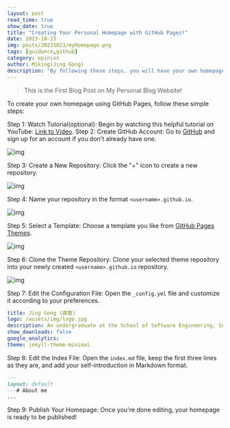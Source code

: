 ```yaml
---
layout: post
read_time: true
show_date: true
title: "Creating Your Personal Homepage with GitHub Pages!"
date: 2023-10-23
img: posts/20231023/myHomepage.png
tags: [guidance,github]
category: opinion
author: Miking(Jing Gong)
description: "By following these steps, you will have your own homepage hosted on GitHub Pages. This guide provides a simple and fast way to create a homepage, without the need to set up a local development environment."
---
```

> This is the First Blog Post on My Personal Blog Website!

To create your own homepage using GitHub Pages, follow these simple steps:

Step 1: Watch Tutorial(optional): Begin by watching this helpful tutorial on YouTube: [Link to Video](https://www.youtube.com/watch?v=o5g-lUuFgpg&t=611s).
Step 2: Create GitHub Account: Go to [GitHub](https://github.com/) and sign up for an account if you don't already have one.

![img](https://zx0tlxjwmkv.feishu.cn/space/api/box/stream/download/asynccode/?code=OWRkY2FlZmQ5MDM5NzM2OTZmNTkzN2FkNTMxODI4NzVfdTVOTWVBQVZPclUzMWJFN0c0YmdjWkc5eDhhd3BnOHFfVG9rZW46TU5IR2I5U3djb0tqMnd4MGdmbGNmT3IybldmXzE2OTgwNzE5ODY6MTY5ODA3NTU4Nl9WNA)

Step 3: Create a New Repository: Click the "+" icon to create a new repository.

![img](https://zx0tlxjwmkv.feishu.cn/space/api/box/stream/download/asynccode/?code=NmFlYzU3MGIyMzQ4OWQwMWRjYjhjMzZmN2Y3YTZhMWJfS0dEQUdocDFPdURJWXNCbm9VYkg1Q2xuSVVSemtwRW1fVG9rZW46U3VPZWJ0NGw1b3doUDh4ZVMwamNXSkczblRiXzE2OTgwNzE5ODY6MTY5ODA3NTU4Nl9WNA)

Step 4: Name your repository in the format `<username>.github.io`.

![img](https://zx0tlxjwmkv.feishu.cn/space/api/box/stream/download/asynccode/?code=NWQ1MzE4ZTlkODkxMDM1MmE0ZjkxMzc3MDVkMTc4OWNfdnpTamhhRU1DcTVwVGZjUXVmenpqM096ZndVVzZMcEVfVG9rZW46RVBERGIxWlBOb2ZKV2p4SGlTeWN1UzBHbm1lXzE2OTgwNzE5ODY6MTY5ODA3NTU4Nl9WNA)

Step 5: Select a Template: Choose a template you like from [GitHub Pages Themes](https://pages.github.com/themes/).

![img](https://zx0tlxjwmkv.feishu.cn/space/api/box/stream/download/asynccode/?code=NDk4MzQyMjMwMzA3ODY0YmYwNmZhN2EzMTA2YjdkMGVfa3RJNzJrU3lmMUhubk5zY2tjbWlma0J0Rnk2eW15WUVfVG9rZW46Sm9xSGJDNERub2YyQXZ4Mk5uWmNwMERwbkdiXzE2OTgwNzE5ODY6MTY5ODA3NTU4Nl9WNA)

Step 6: Clone the Theme Repository: Clone your selected theme repository into your newly created `<username>.github.io` repository.

![img](https://zx0tlxjwmkv.feishu.cn/space/api/box/stream/download/asynccode/?code=NDIyNzNhMWYyNGRhZmI4M2FkNmE2ZWYwZGZkMGQ1Y2JfbVNIOFJ6QmFIU2dpU0JydDdqb2ZzRmVDVHp4ekY3Tk1fVG9rZW46TXFNbmJJYzZCbzhoSTd4aU8wVWNReXRObm9oXzE2OTgwNzE5ODY6MTY5ODA3NTU4Nl9WNA)

Step 7: Edit the Configuration File: Open the `_config.yml` file and customize it according to your preferences.

```YAML
title: Jing Gong (龚敬)
logo: /assets/img/logo.jpg
description: An undergraduate at the School of Software Engineering, Sun Yat-sen University.
show_downloads: false
google_analytics:
theme: jekyll-theme-minimal
```

Step 8: Edit the Index File: Open the `index.md` file, keep the first three lines as they are, and add your self-introduction in Markdown format.

```Markdown
---
layout: default
---# About me
...
```

Step 9: Publish Your Homepage: Once you're done editing, your homepage is ready to be published!
